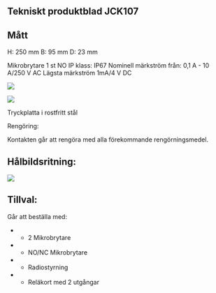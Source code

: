 ## Tekniskt produktblad JCK107

## Mått

H: 250 mm B: 95 mm D: 23 mm

Mikrobrytare 1 st NO IP klass: IP67 Nominell märkström från: 0,1 A - 10 A/250 V AC Lägsta märkström 1mA/4 V DC

![](_page_0_Picture_4.jpeg)

![](_page_0_Picture_5.jpeg)

Tryckplatta i rostfritt stål

Rengöring:

Kontakten går att rengöra med alla förekommande rengörningsmedel.

## Hålbildsritning:

![](_page_0_Figure_10.jpeg)

## Tillval:

Går att beställa med:

- * 2 Mikrobrytare
- * NO/NC Mikrobrytare
- * Radiostyrning
- * Reläkort med 2 utgångar
